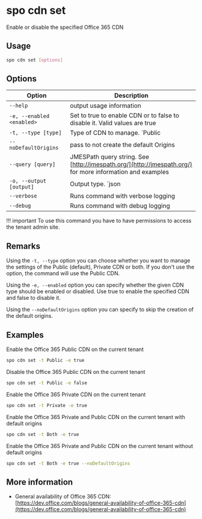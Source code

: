 # spo cdn set

Enable or disable the specified Office 365 CDN

## Usage

```sh
spo cdn set [options]
```

## Options

Option|Description
------|-----------
`--help`|output usage information
`-e, --enabled <enabled>`|Set to true to enable CDN or to false to disable it. Valid values are true|false
`-t, --type [type]`|Type of CDN to manage. `Public|Private|Both`. Default `Public`
`--noDefaultOrigins`|pass to not create the default Origins
`--query [query]`|JMESPath query string. See [http://jmespath.org/](http://jmespath.org/) for more information and examples
`-o, --output [output]`|Output type. `json|text`. Default `text`
`--verbose`|Runs command with verbose logging
`--debug`|Runs command with debug logging

!!! important
    To use this command you have to have permissions to access the tenant admin site.

## Remarks

Using the `-t, --type` option you can choose whether you want to manage the settings of the Public (default), Private CDN or both. If you don't use the option, the command will use the Public CDN.

Using the `-e, --enabled` option you can specify whether the given CDN type should be enabled or disabled. Use true to enable the specified CDN and false to disable it.

Using the `--noDefaultOrigins` option you can specify to skip the creation of the default origins.

## Examples

Enable the Office 365 Public CDN on the current tenant

```sh
spo cdn set -t Public -e true
```

Disable the Office 365 Public CDN on the current tenant

```sh
spo cdn set -t Public -e false
```

Enable the Office 365 Private CDN on the current tenant

```sh
spo cdn set -t Private -e true
```

Enable the Office 365 Private and Public CDN on the current tenant with default origins

```sh
spo cdn set -t Both -e true
```

Enable the Office 365 Private and Public CDN on the current tenant without default origins

```sh
spo cdn set -t Both -e true --noDefaultOrigins
```

## More information

- General availability of Office 365 CDN: [https://dev.office.com/blogs/general-availability-of-office-365-cdn](https://dev.office.com/blogs/general-availability-of-office-365-cdn)
